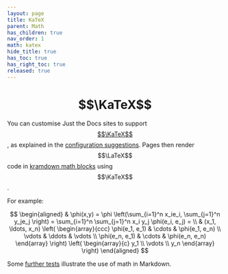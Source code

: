 ```yaml
---
layout: page
title: KaTeX
parent: Math
has_children: true
nav_order: 1
math: katex
hide_title: true
has_toc: true
has_right_toc: true
released: true
---
```

# $$\KaTeX$$

You can customise Just the Docs sites to support [$$\KaTeX$$],
as explained in the [configuration suggestions]. 
Pages then render $$\LaTeX$$ code in [kramdown math blocks] using $$\KaTeX$$.

For example:

$$
\begin{aligned}
  & \phi(x,y) = \phi \left(\sum_{i=1}^n x_ie_i, \sum_{j=1}^n y_je_j \right)
  = \sum_{i=1}^n \sum_{j=1}^n x_i y_j \phi(e_i, e_j) = \\
  & (x_1, \ldots, x_n) \left( \begin{array}{ccc}
      \phi(e_1, e_1) & \cdots & \phi(e_1, e_n) \\
      \vdots & \ddots & \vdots \\
      \phi(e_n, e_1) & \cdots & \phi(e_n, e_n)
    \end{array} \right)
  \left( \begin{array}{c}
      y_1 \\
      \vdots \\
      y_n
    \end{array} \right)
\end{aligned}
$$

Some [further tests] illustrate the use of math in Markdown.

[$$\KaTeX$$]: https://katex.org
[configuration suggestions]: ../config
[kramdown math blocks]: https://kramdown.gettalong.org/syntax.html#math-blocks
[further tests]: ../tests
